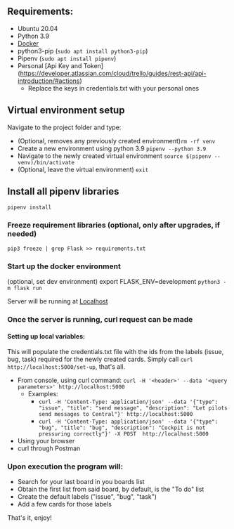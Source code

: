 ## Requirements:
* Ubuntu 20.04
* Python 3.9
*  [Docker](https://docs.docker.com/)  
* python3-pip (`sudo apt install python3-pip`)
* Pipenv (`sudo apt install pipenv`)
* Personal [Api Key and Token] (https://developer.atlassian.com/cloud/trello/guides/rest-api/api-introduction/#actions)
    * Replace the keys in credentials.txt with your personal ones

## Virtual environment setup
Navigate to the project folder and type:
* (Optional, removes any previously created environment)`rm -rf venv`
* Create a new environment using python 3.9 `pipenv --python 3.9`
* Navigate to the newly created virtual environment `source $(pipenv --venv)/bin/activate`
* (Optional, leave the virtual environment) `exit`

## Install all pipenv libraries
`pipenv install`

### Freeze requirement libraries (optional, only after upgrades, if needed)
`pip3 freeze | grep Flask >> requirements.txt`

### Start up the docker environment 
(optional, set dev environment) export FLASK_ENV=development
`python3 -m flask run`

Server will be running at [Localhost](http://localhost:5000)

### Once the server is running, curl request can be made

#### Setting up local variables:
This will populate the credentials.txt file with the ids from the labels (issue, bug, task) required for the newly created cards.
Simply call `curl http://localhost:5000/set-up`, that's all.


* From console, using curl command: `curl -H '<header>' --data '<query parameters>' http://localhost:5000`
    * Examples:
        * `curl -H 'Content-Type: application/json' --data '{"type": "issue", "title": "send message", "description": "Let pilots send messages to Central"}' http://localhost:5000`
        * `curl -H 'Content-Type: application/json' --data '{"type": "bug", "title": "bug", "description": "Cockpit is not pressuring correctly"}' -X POST  http://localhost:5000`
* Using your browser
* curl through Postman


### Upon execution the program will:
* Search for your last board in you boards list
* Obtain the first list from said board, by default, is the "To do" list
* Create the default labels ("issue", "bug", "task")
* Add a few cards for those labels

That's it, enjoy!